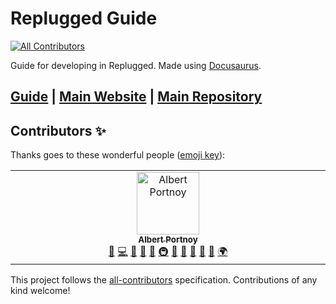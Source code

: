 # Replugged Guide
<!-- ALL-CONTRIBUTORS-BADGE:START - Do not remove or modify this section -->
[![All Contributors](https://img.shields.io/badge/all_contributors-1-orange.svg?style=flat-square)](#contributors-)
<!-- ALL-CONTRIBUTORS-BADGE:END -->

Guide for developing in Replugged. Made using [Docusaurus](https://docusaurus.io/).

## [Guide](https://guide.replugged.dev/) | [Main Website](https://replugged.dev/) | [Main Repository](https://github.com/replugged-org/replugged)

## Contributors ✨

Thanks goes to these wonderful people ([emoji key](https://allcontributors.org/docs/en/emoji-key)):

<!-- ALL-CONTRIBUTORS-LIST:START - Do not remove or modify this section -->
<!-- prettier-ignore-start -->
<!-- markdownlint-disable -->
<table>
  <tbody>
    <tr>
      <td align="center" valign="top" width="14.28%"><a href="http://albertp.dev"><img src="https://avatars.githubusercontent.com/u/14863373?v=4?s=100" width="100px;" alt="Albert Portnoy"/><br /><sub><b>Albert Portnoy</b></sub></a><br /><a href="https://github.com/replugged-org/guide/issues?q=author%3Aasportnoy" title="Bug reports">🐛</a> <a href="https://github.com/replugged-org/guide/commits?author=asportnoy" title="Code">💻</a> <a href="https://github.com/replugged-org/guide/commits?author=asportnoy" title="Documentation">📖</a> <a href="#design-asportnoy" title="Design">🎨</a> <a href="#ideas-asportnoy" title="Ideas, Planning, & Feedback">🤔</a> <a href="#infra-asportnoy" title="Infrastructure (Hosting, Build-Tools, etc)">🚇</a> <a href="#maintenance-asportnoy" title="Maintenance">🚧</a> <a href="#projectManagement-asportnoy" title="Project Management">📆</a> <a href="#promotion-asportnoy" title="Promotion">📣</a> <a href="#question-asportnoy" title="Answering Questions">💬</a> <a href="https://github.com/replugged-org/guide/pulls?q=is%3Apr+reviewed-by%3Aasportnoy" title="Reviewed Pull Requests">👀</a> <a href="#translation-asportnoy" title="Translation">🌍</a></td>
    </tr>
  </tbody>
</table>

<!-- markdownlint-restore -->
<!-- prettier-ignore-end -->

<!-- ALL-CONTRIBUTORS-LIST:END -->

This project follows the [all-contributors](https://github.com/all-contributors/all-contributors) specification. Contributions of any kind welcome!